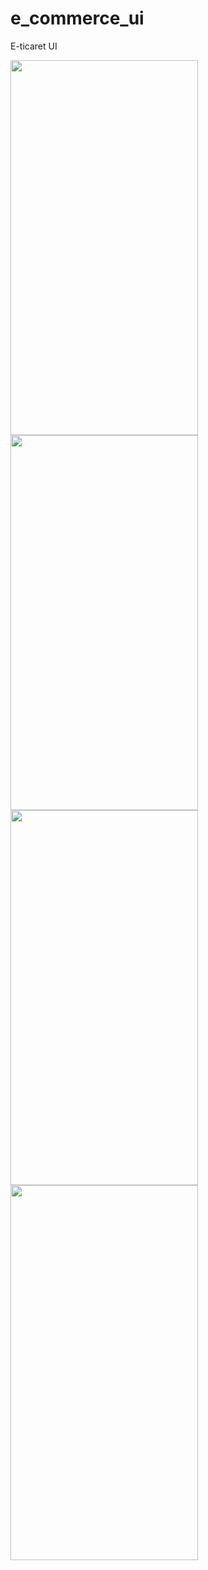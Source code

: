 # e_commerce_ui
E-ticaret UI


<img src="https://hizliresim.com/xueDH6][img]https://i.hizliresim.com/xueDH6.jpg" height="600" width="300">
<img src="https://hizliresim.com/sFV8sQ][img]https://i.hizliresim.com/sFV8sQ.jpg" height="600" width="300">
<img src="https://hizliresim.com/uJXkl7][img]https://i.hizliresim.com/uJXkl7.jpg" height="600" width="300">
<img src="https://hizliresim.com/YKM5CD][img]https://i.hizliresim.com/YKM5CD.jpg" height="600" width="300">






